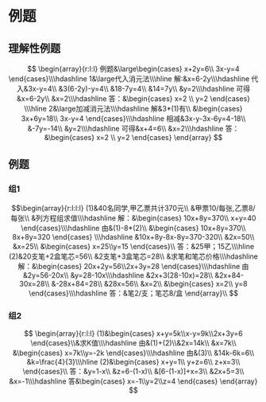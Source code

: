 # 例题

## 理解性例题
$$
\begin{array}{r:l:l}
例题&\large\begin{cases}
x+2y=6\\
3x-y=4
\end{cases}\\\hdashline
1&\large代入消元法\\\hline
解:&x=6-2y\\\hdashline
代入&3x-y=4\\
&3(6-2y)-y=4\\
&18-7y=4\\
&14=7y\\
&y=2\\\hdashline
可得&x=6-2y\\
&x=2\\\hdashline
答：&\begin{cases}
x=2 \\
y=2
\end{cases}
\\\hline
2&\large加减消元法\\\hdashline
解&3*(1)有\\
&\begin{cases}
3x+6y=18\\
3x-y=4
\end{cases}\\\hdashline
相减&3x-y-3x-6y=4-18\\
&-7y=-14\\
&y=2\\\hdashline
可得&x+4=6\\
&x=2\\\hdashline
答：&\begin{cases}
x=2 \\
y=2
\end{cases}
\end{array}
$$

## 例题
### 组1
$$\begin{array}{r:l:l:l}
(1)&40名同学,甲乙票共计370元\\
&甲票10/每张,乙票8/每张\\
&列方程组求值\\\hdashline
解：&\begin{cases}
10x+8y=370\\
x+y=40
\end{cases}\\\hdashline
由&(1)-8*(2)\\
&\begin{cases}
10x+8y=370\\
8x+8y=320
\end{cases}
\\\hdashline
&10x+8y-8x-8y=370-320\\
&2x=50\\
&x=25\\
&\begin{cases}
x=25\\y=15
\end{cases}\\
答：&25甲；15乙\\\hline
(2)&20支笔+2盒笔芯=56\\
&2支笔+3盒笔芯=28\\
&求笔和笔芯价格\\\hdashline
解：&\begin{cases}
20x+2y=56\\2x+3y=28
\end{cases}\\\hdashline
由&2y=56-20x\\
&y=28-10x\\\hdashline
&2x+3(28-10x)=28\\
&2x+84-30x=28\\
&-28x+84=28\\
&28x=56\\
&x=2\\
&\begin{cases}
x=2\\
y=8
\end{cases}\\\hdashline
答：&笔2/支；笔芯8/盒
\end{array}\\
$$

### 组2
$$
\begin{array}{r:l:l}
(1)&\begin{cases}
x+y=5k\\x-y=9k\\2x+3y=6
\end{cases}\\&求K值\\\hdashline
由&(1)+(2)\\&2x=14k\\
&x=7k\\
&\begin{cases}
x=7k\\y=-2k
\end{cases}\\\hdashline
由&(3)\\
&14k-6k=6\\
&k=\frac{4}{3}\\\hline
(2)&\begin{cases}
x+y=1\\
y+z=6\\
z+x=3\\
\end{cases}\\
答：&y=1-x\\
&z=6-(1-x)\\
&[6-(1-x)]+x=3\\
&2x+5=3\\
&x=-1\\\hdashline
答&\begin{cases}
x=-1\\y=2\\z=4
\end{cases}
\end{array}
$$